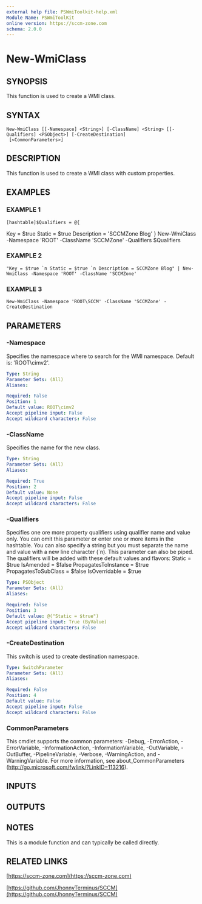 ```yaml
---
external help file: PSWmiToolkit-help.xml
Module Name: PSWmiToolKit
online version: https://sccm-zone.com
schema: 2.0.0
---
```


# New-WmiClass

## SYNOPSIS
This function is used to create a WMI class.

## SYNTAX

```
New-WmiClass [[-Namespace] <String>] [-ClassName] <String> [[-Qualifiers] <PSObject>] [-CreateDestination]
 [<CommonParameters>]
```

## DESCRIPTION
This function is used to create a WMI class with custom properties.

## EXAMPLES

### EXAMPLE 1
```
[hashtable]$Qualifiers = @{
```

Key = $true
    Static = $true
    Description = 'SCCMZone Blog'
}
New-WmiClass -Namespace 'ROOT' -ClassName 'SCCMZone' -Qualifiers $Qualifiers

### EXAMPLE 2
```
"Key = $true `n Static = $true `n Description = SCCMZone Blog" | New-WmiClass -Namespace 'ROOT' -ClassName 'SCCMZone'
```

### EXAMPLE 3
```
New-WmiClass -Namespace 'ROOT\SCCM' -ClassName 'SCCMZone' -CreateDestination
```

## PARAMETERS

### -Namespace
Specifies the namespace where to search for the WMI namespace.
Default is: 'ROOT\cimv2'.

```yaml
Type: String
Parameter Sets: (All)
Aliases:

Required: False
Position: 1
Default value: ROOT\cimv2
Accept pipeline input: False
Accept wildcard characters: False
```

### -ClassName
Specifies the name for the new class.

```yaml
Type: String
Parameter Sets: (All)
Aliases:

Required: True
Position: 2
Default value: None
Accept pipeline input: False
Accept wildcard characters: False
```

### -Qualifiers
Specifies one ore more property qualifiers using qualifier name and value only.
You can omit this parameter or enter one or more items in the hashtable.
You can also specify a string but you must separate the name and value with a new line character (\`n).
This parameter can also be piped.
The qualifiers will be added with these default values and flavors:
    Static = $true
    IsAmended = $false
    PropagatesToInstance = $true
    PropagatesToSubClass = $false
    IsOverridable = $true

```yaml
Type: PSObject
Parameter Sets: (All)
Aliases:

Required: False
Position: 3
Default value: @("Static = $true")
Accept pipeline input: True (ByValue)
Accept wildcard characters: False
```

### -CreateDestination
This switch is used to create destination namespace.

```yaml
Type: SwitchParameter
Parameter Sets: (All)
Aliases:

Required: False
Position: 4
Default value: False
Accept pipeline input: False
Accept wildcard characters: False
```

### CommonParameters
This cmdlet supports the common parameters: -Debug, -ErrorAction, -ErrorVariable, -InformationAction, -InformationVariable, -OutVariable, -OutBuffer, -PipelineVariable, -Verbose, -WarningAction, and -WarningVariable.
For more information, see about_CommonParameters (http://go.microsoft.com/fwlink/?LinkID=113216).

## INPUTS

## OUTPUTS

## NOTES
This is a module function and can typically be called directly.

## RELATED LINKS

[https://sccm-zone.com](https://sccm-zone.com)

[https://github.com/JhonnyTerminus/SCCM](https://github.com/JhonnyTerminus/SCCM)

